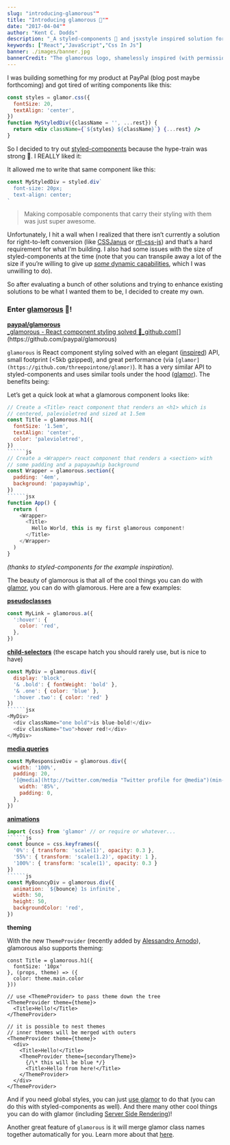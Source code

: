 ```yaml
---
slug: "introducing-glamorous""
title: "Introducing glamorous 💄""
date: "2017-04-04""
author: "Kent C. Dodds"
description: "_A styled-components 💅 and jsxstyle inspired solution for styling ⚛ React Components from PayPal_"
keywords: ["React","JavaScript","Css In Js"]
banner: ./images/banner.jpg
bannerCredit: "The glamorous logo, shamelessly inspired (with permission) by styled-components"
---
```


I was building something for my product at PayPal (blog post maybe forthcoming)
and got tired of writing components like this:

```jsx
const styles = glamor.css({
  fontSize: 20,
  textAlign: 'center',
})
function MyStyledDiv({className = '', ...rest}) {
  return <div className={`${styles} ${className}`} {...rest} />
}
```

So I decided to try out
[styled-components](https://github.com/styled-components/styled-components)
because the hype-train was strong 🚂. I REALLY liked it:

It allowed me to write that same component like this:

```js
const MyStyledDiv = styled.div`
  font-size: 20px;
  text-align: center;
`
```

> Making composable components that carry their styling with them was just
> super awesome.

Unfortunately, I hit a wall when I realized that there isn’t currently a
solution for right-to-left conversion (like
[CSSJanus](https://github.com/cssjanus/cssjanus) or
[rtl-css-js](https://github.com/kentcdodds/rtl-css-js)) and that’s a hard
requirement for what I’m building. I also had some issues with the size of
styled-components at the time (note that you can transpile away a lot of the
size if you’re willing to give up
[_some_ dynamic capabilities](https://github.com/kentcdodds/glamorous/issues/4),
which I was unwilling to do).

So after evaluating a bunch of other solutions and trying to enhance existing
solutions to be what I wanted them to be, I decided to create my own.

### Enter [glamorous](https://github.com/paypal/glamorous) 💄!

[**paypal/glamorous**  
\_glamorous - React component styling solved 💄_github.com](https://github.com/paypal/glamorous 'https://github.com/paypal/glamorous')[](https://github.com/paypal/glamorous)

`glamorous` is React component styling solved with an elegant
([inspired](https://github.com/kentcdodds/glamorous#inspiration)) API, small
footprint (<5kb gzipped), and great performance (via
`[glamor](https://github.com/threepointone/glamor)`). It has a very similar API
to styled-components and uses similar tools under the hood
([glamor](https://github.com/threepointone/glamor)). The benefits being:

Let’s get a quick look at what a glamorous component looks like:

```````js
// Create a <Title> react component that renders an <h1> which is
// centered, palevioletred and sized at 1.5em
const Title = glamorous.h1({
  fontSize: '1.5em',
  textAlign: 'center',
  color: 'palevioletred',
})
``````js
// Create a <Wrapper> react component that renders a <section> with
// some padding and a papayawhip background
const Wrapper = glamorous.section({
  padding: '4em',
  background: 'papayawhip',
})
``````jsx
function App() {
  return (
    <Wrapper>
      <Title>
        Hello World, this is my first glamorous component!
      </Title>
    </Wrapper>
  )
}
```````

_(thanks to styled-components for the example inspiration)._

The beauty of glamorous is that all of the cool things you can do with
[glamor](https://github.com/threepointone/glamor), you can do with glamorous.
Here are a few examples:

[**pseudoclasses**](https://github.com/threepointone/glamor/blob/5e7d988211330b8e2fca5bb8da78e35051444efd/docs/howto.md#pseudoclasses)

```js
const MyLink = glamorous.a({
  ':hover': {
    color: 'red',
  },
})
```

[**child-selectors**](https://github.com/threepointone/glamor/blob/5e7d988211330b8e2fca5bb8da78e35051444efd/docs/howto.md#child-selectors)
(the escape hatch you should rarely use, but is nice to have)

```````js
const MyDiv = glamorous.div({
  display: 'block',
  '& .bold': { fontWeight: 'bold' },
  '& .one': { color: 'blue' },
  ':hover .two': { color: 'red' }
})
``````jsx
<MyDiv>
  <div className="one bold">is blue-bold!</div>
  <div className="two">hover red!</div>
</MyDiv>
```````

[**media queries**](https://github.com/threepointone/glamor/blob/5e7d988211330b8e2fca5bb8da78e35051444efd/docs/howto.md#media-queries)

```js
const MyResponsiveDiv = glamorous.div({
  width: '100%',
  padding: 20,
  '[@media](http://twitter.com/media "Twitter profile for @media")(min-width: 400px)': {
    width: '85%',
    padding: 0,
  },
})
```

[**animations**](https://github.com/threepointone/glamor/blob/5e7d988211330b8e2fca5bb8da78e35051444efd/docs/howto.md#animations)

```````js
import {css} from 'glamor' // or require or whatever...
``````js
const bounce = css.keyframes({
  '0%': { transform: 'scale(1)', opacity: 0.3 },
  '55%': { transform: 'scale(1.2)', opacity: 1 },
  '100%': { transform: 'scale(1)', opacity: 0.3 }
})
``````js
const MyBouncyDiv = glamorous.div({
  animation: `${bounce} 1s infinite`,
  width: 50,
  height: 50,
  backgroundColor: 'red',
})
```````

**theming**

With the new `ThemeProvider` (recently added by
[Alessandro Arnodo](https://medium.com/u/4f41b6fff014)), glamorous also supports
theming:

```
const Title = glamorous.h1({
  fontSize: '10px'
}, (props, theme) => ({
  color: theme.main.color
}))

// use <ThemeProvider> to pass theme down the tree
<ThemeProvider theme={theme}>
  <Title>Hello!</Title>
</ThemeProvider>

// it is possible to nest themes
// inner themes will be merged with outers
<ThemeProvider theme={theme}>
  <div>
    <Title>Hello!</Title>
    <ThemeProvider theme={secondaryTheme}>
      {/\* this will be blue */}
      <Title>Hello from here!</Title>
    </ThemeProvider>
  </div>
</ThemeProvider>
```

And if you need global styles, you can just
[use glamor](https://github.com/threepointone/glamor/blob/5e7d988211330b8e2fca5bb8da78e35051444efd/docs/howto.md#global-css-rule)
to do that (you can do this with styled-components as well). And there many
other cool things you can do with glamor (including
[Server Side Rendering](https://github.com/kentcdodds/glamorous#server-side-rendering-ssr))!

Another great feature of `glamorous` is it will merge glamor class names
together automatically for you. Learn more about that
[here](https://github.com/kentcdodds/glamorous/blob/2c5cba47ed83a744b8dec1ac8f85b560eae818b7/README.md#classname).
